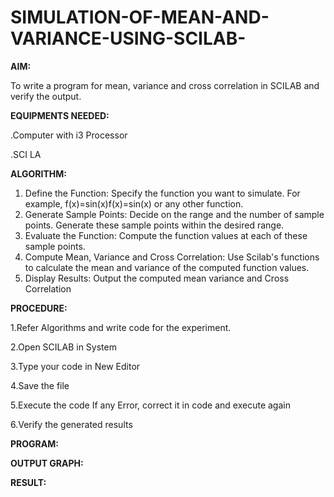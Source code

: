 # SIMULATION-OF-MEAN-AND-VARIANCE-USING-SCILAB-
__AIM:__

To write a program for mean, variance and cross correlation in SCILAB and verify the output. 

__EQUIPMENTS NEEDED:__

.Computer with i3 Processor 

.SCI LA

__ALGORITHM:__

1. Define the Function: Specify the function you want to simulate. For example, 
f(x)=sin⁡(x)f(x)=sin(x) or any other function. 
2. Generate Sample Points: Decide on the range and the number of sample points. Generate 
these sample points within the desired range. 
3. Evaluate the Function: Compute the function values at each of these sample points. 
4. Compute Mean, Variance and Cross Correlation: Use Scilab's functions to calculate the 
mean and variance of the computed function values. 
5. Display Results: Output the computed mean variance and Cross Correlation 

__PROCEDURE:__ 

1.Refer Algorithms and write code for the experiment. 

2.Open SCILAB in System 

3.Type your code in New Editor 

4.Save the file 

5.Execute the code If any Error, correct it in code and execute again 
  
6.Verify the generated results

__PROGRAM:__

__OUTPUT GRAPH:__

__RESULT:__

